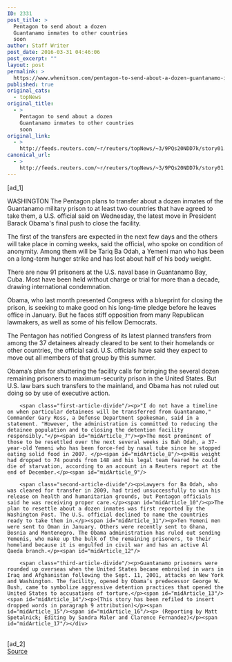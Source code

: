 ```yaml
---
ID: 2331
post_title: >
  Pentagon to send about a dozen
  Guantanamo inmates to other countries
  soon
author: Staff Writer
post_date: 2016-03-31 04:46:06
post_excerpt: ""
layout: post
permalink: >
  https://www.whenitson.com/pentagon-to-send-about-a-dozen-guantanamo-inmates-to-other-countries-soon/
published: true
original_cats:
  - topNews
original_title:
  - >
    Pentagon to send about a dozen
    Guantanamo inmates to other countries
    soon
original_link:
  - >
    http://feeds.reuters.com/~r/reuters/topNews/~3/9PQs20NDD7k/story01.htm
canonical_url:
  - >
    http://feeds.reuters.com/~r/reuters/topNews/~3/9PQs20NDD7k/story01.htm
---
```

 [ad_1]
<br><div id="articleText">
<span id="midArticle_start"/>

<span id="midArticle_0"/><span class="focusParagraph" readability="6"><p><span class="articleLocation">WASHINGTON</span> The Pentagon plans to transfer about a dozen inmates of the Guantanamo military prison to at least two countries that have agreed to take them, a U.S. official said on Wednesday, the latest move in President Barack Obama's final push to close the facility.</p></span><span id="midArticle_1"/><p>The first of the transfers are expected in the next few days and the others will take place in coming weeks, said the official, who spoke on condition of anonymity. Among them will be Tariq Ba Odah, a Yemeni man who has been on a long-term hunger strike and has lost about half of his body weight.</p><span id="midArticle_2"/><p>There are now 91 prisoners at the U.S. naval base in Guantanamo Bay, Cuba.  Most have been held without charge or trial for more than a decade, drawing international condemnation.</p><span id="midArticle_3"/><p>Obama, who last month presented Congress with a blueprint for closing the prison, is seeking to make good on his long-time pledge before he leaves office in January. But he faces stiff opposition from many Republican lawmakers, as well as some of his fellow Democrats.</p><span id="midArticle_4"/><p>The Pentagon has notified Congress of its latest planned  transfers from among the 37 detainees already cleared to be sent to their homelands or other countries, the official said. U.S. officials have said they expect to move out all members of that group by this summer.</p><span id="midArticle_5"/><p>Obama’s plan for shuttering the facility calls for bringing the several dozen remaining prisoners to maximum-security prison in the United States. But U.S. law bars such transfers to the mainland, and Obama has not ruled out doing so by use of executive action.</p><span id="midArticle_6"/>
        
        <span class="first-article-divide"/><p>"I do not have a timeline on when particular detainees will be transferred from Guantanamo," Commander Gary Ross, a Defense Department spokesman, said in a statement. "However, the administration is committed to reducing the detainee population and to closing the detention facility responsibly."</p><span id="midArticle_7"/><p>The most prominent of those to be resettled over the next several weeks is Bah Odah, a 37-year-old Yemeni who has been force-fed by nasal tube since he stopped eating solid food in 2007. </p><span id="midArticle_8"/><p>His weight had dropped to 74 pounds from 148 and his legal team feared he could die of starvation, according to an account in a Reuters report at the end of December.</p><span id="midArticle_9"/>
        
        <span class="second-article-divide"/><p>Lawyers for Ba Odah, who was cleared for transfer in 2009, had tried unsuccessfully to win his release on health and humanitarian grounds, but Pentagon officials said he was receiving proper care.</p><span id="midArticle_10"/><p>The plan to resettle about a dozen inmates was first reported by the Washington Post. The U.S. official declined to name the countries ready to take them in.</p><span id="midArticle_11"/><p>Ten Yemeni men were sent to Oman in January. Others were recently sent to Ghana, Bosnia and Montenegro. The Obama administration has ruled out sending Yemenis, who make up the bulk of the remaining prisoners, to their homeland because it is engulfed in civil war and has an active Al Qaeda branch.</p><span id="midArticle_12"/>
        
        <span class="third-article-divide"/><p>Guantanamo prisoners were rounded up overseas when the United States became embroiled in wars in Iraq and Afghanistan following the Sept. 11, 2001, attacks on New York and Washington. The facility, opened by Obama’s predecessor George W. Bush, came to symbolize aggressive detention practices that opened the United States to accusations of torture.</p><span id="midArticle_13"/><span id="midArticle_14"/><p>(This story has been refiled to insert dropped words in paragraph 9 attribution)</p><span id="midArticle_15"/><span id="midArticle_16"/><p> (Reporting by Matt Spetalnick; Editing by Sandra Maler and Clarence Fernandez)</p><span id="midArticle_17"/></div>
<br>[ad_2]
<br><a href="http://feeds.reuters.com/~r/reuters/topNews/~3/9PQs20NDD7k/story01.htm">Source </a>